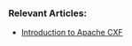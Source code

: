 ### Relevant Articles:
- [Introduction to Apache CXF](http://www.nklkarthi.com/introduction-to-apache-cxf)
